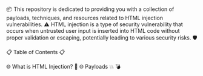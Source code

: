 
📦 This repository is dedicated to providing you with a collection of payloads, techniques, and resources related to HTML injection vulnerabilities. ⚠️ HTML injection is a type of security vulnerability that occurs when untrusted user input is inserted into HTML code without proper validation or escaping, potentially leading to various security risks. 🛡️

📋 Table of Contents 📋

🌐 What is HTML Injection? 🤔
🌐 Payloads 💥 💣
